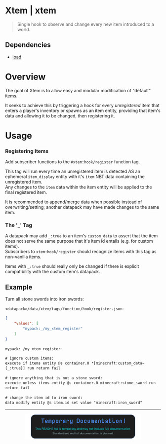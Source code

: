 
# Xtem | xtem
> Single hook to observe and change every new item introduced to a world.

## Dependencies
- [load](https://github.com/sixslime/load)

# Overview
The goal of Xtem is to allow easy and modular modification of "default" items.

It seeks to achieve this by triggering a hook for every *unregistered* item that enters a player's inventory or spawns as an item entity, providing that item's data and allowing it to be changed, then registering it.
# Usage

### Registering Items
Add subscriber functions to the `#xtem:hook/register` function tag.

This tag will run every time an unregistered item is detected AS an ephemeral `item_display` entity with it's `item` NBT data containing the unregistered item. \
Any changes to the `item` data within the item entity will be applied to the final registered item.

It is recommended to append/merge data when possible instead of overwriting/setting; another datapack may have made changes to the same item.

### The '_' Tag
A datapack may add `_:true` to an item's `custom_data` to assert that the item does not serve the same purpose that it's item id entails (e.g. for custom items). \
Subscribers to `xtem:hook/register` should recognize items with this tag as non-vanilla items.

Items with `_:true` should really only be changed if there is explicit compatibility with the custom item's datapack.

## Example
Turn all stone swords into iron swords:

`<datapack>/data/xtem/tags/function/hook/register.json`:
```json
{
    "values": [
        "mypack:_/my_xtem_register"
    ]
}
```

`mypack:_/my_xtem_register`:
```mcfunction
# ignore custom items:
execute if items entity @s container.0 *[minecraft:custom_data~{_:true}] run return fail

# ignore anything that is not a stone sword:
execute unless items entity @s container.0 minecraft:stone_sword run return fail

# change the item id to iron sword:
data modify entity @s item.id set value "minecraft:iron_sword"
```
___

<p align="center">
  <img src="https://raw.githubusercontent.com/sixslime/sixslime.github.io/refs/heads/main/info/logos/temporary_documentation.svg" width="75%" alt="Temporary Documentation Tag"/>
</p>
